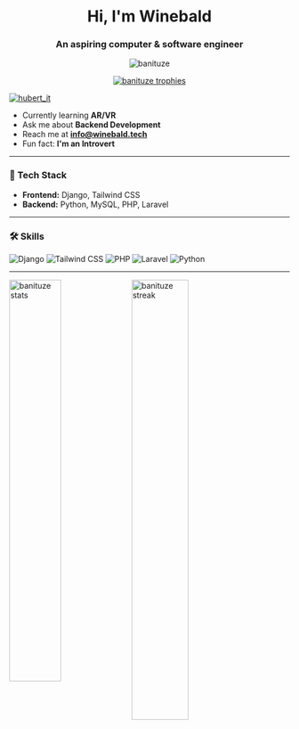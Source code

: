 <h1 align="center">Hi, I'm Winebald</h1>
<h3 align="center">An aspiring computer & software engineer</h3>

<p align="center">
  <img src="https://komarev.com/ghpvc/?username=banituze&label=Profile%20views&color=0e75b6&style=flat" alt="banituze" />
</p>

<p align="center">
  <a href="https://github.com/ryo-ma/github-profile-trophy">
    <img src="https://github-profile-trophy.vercel.app/?username=banituze&theme=matrix&no-frame=true" alt="banituze trophies" />
  </a>
</p>

<p align="left">
  <a href="https://linkedin.com/winebald" target="blank">
    <img src="https://img.shields.io/linkedin/follow/hubert_it?logo=twitter&style=for-the-badge&theme=dark" alt="hubert_it" />
  </a>
</p>


-  Currently learning **AR/VR**
- Ask me about **Backend Development**
- Reach me at **info@winebald.tech**
- Fun fact: **I'm an Introvert**

---

### 🚀 Tech Stack
- **Frontend:** Django, Tailwind CSS
- **Backend:** Python, MySQL, PHP, Laravel

---

### 🛠️ Skills

![Django](https://img.shields.io/badge/Django-02569B?style=for-the-badge&logo=flutter&logoColor=white)
![Tailwind CSS](https://img.shields.io/badge/TailwindCSS-06B6D4?style=for-the-badge&logo=tailwindcss&logoColor=white)
![PHP](https://img.shields.io/badge/PHP-777BB4?style=for-the-badge&logo=php&logoColor=white)
![Laravel](https://img.shields.io/badge/Laravel-FF2D20?style=for-the-badge&logo=laravel&logoColor=white)
![Python](https://img.shields.io/badge/Python-3776AB?style=for-the-badge&logo=python&logoColor=white)

---

<p>&nbsp;
  <img align="left" width="43%" src="https://github-readme-stats.vercel.app/api?username=banituze&theme=dark&show_icons=true&locale=en" alt="banituze stats" />
  <img align="left" width="45%" src="https://github-readme-streak-stats.herokuapp.com/?user=banituze&theme=dark" alt="banituze streak" />
</p>
